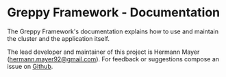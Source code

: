 # Greppy Framework - Documentation

The Greppy Framework's documentation explains how to use and maintain the cluster and the application itself.

The lead developer and maintainer of this project is Hermann Mayer (<hermann.mayer92@gmail.com>).
For feedback or suggestions compose an issue on [Github](https://github.com/Jack12816/greppy).

